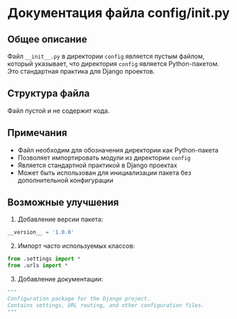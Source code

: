 # Документация файла config/__init__.py

## Общее описание
Файл `__init__.py` в директории `config` является пустым файлом, который указывает, что директория `config` является Python-пакетом. Это стандартная практика для Django проектов.

## Структура файла
Файл пустой и не содержит кода.

## Примечания
- Файл необходим для обозначения директории как Python-пакета
- Позволяет импортировать модули из директории `config`
- Является стандартной практикой в Django проектах
- Может быть использован для инициализации пакета без дополнительной конфигурации

## Возможные улучшения
1. Добавление версии пакета:
```python
__version__ = '1.0.0'
```

2. Импорт часто используемых классов:
```python
from .settings import *
from .urls import *
```

3. Добавление документации:
```python
"""
Configuration package for the Django project.
Contains settings, URL routing, and other configuration files.
"""
``` 